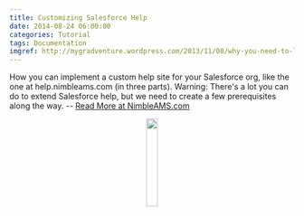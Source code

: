 ```yaml
---
title: Customizing Salesforce Help
date: 2014-08-24 06:00:00
categories: Tutorial
tags: Documentation
imgref: http://mygradventure.wordpress.com/2013/11/08/why-you-need-to-learn-to-ask-for-help/
---
```

How you can implement a custom help site for your Salesforce org, like the one at help.nimbleams.com (in three parts). Warning: There's a lot you can do to extend Salesforce help, but we need to create a few prerequisites along the way. -- [Read More at NimbleAMS.com](http://www.nimbleams.com/blog/2014/8/24/customizing-salesforce-help/)
<div align="center"><img width="20%" height="20%" src="http://mygradventure.files.wordpress.com/2013/11/keepcalmstudio-com-crown-keep-calm-and-ask-for-help.png"/></div>
